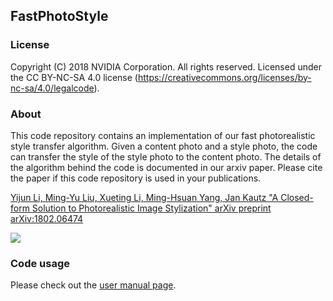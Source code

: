 ## FastPhotoStyle

### License
Copyright (C) 2018 NVIDIA Corporation.  All rights reserved.
Licensed under the CC BY-NC-SA 4.0 license (https://creativecommons.org/licenses/by-nc-sa/4.0/legalcode).

### About

This code repository contains an implementation of our fast photorealistic style transfer algorithm. Given a content photo and a style photo, the code can transfer the style of the style photo to the content photo. The details of the algorithm behind the code is documented in our arxiv paper. Please cite the paper if this code repository is used in your publications.

[Yijun Li, Ming-Yu Liu, Xueting Li, Ming-Hsuan Yang, Jan Kautz "A Closed-form Solution to Photorealistic Image Stylization" arXiv preprint arXiv:1802.06474](https://arxiv.org/abs/1802.06474)

![](illustration.png)



### Code usage

Please check out the [user manual page](USAGE.md).



